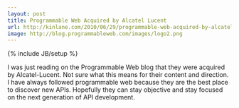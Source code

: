 ```yaml
---
layout: post
title: Programmable Web Acquired by Alcatel Lucent
url: http://kinlane.com/2010/06/29/programmable-web-acquired-by-alcatel-lucent/
image: http://blog.programmableweb.com/images/logo2.png
---
```

{% include JB/setup %}
I was just reading on the Programmable Web blog that they were acquired by Alcatel-Lucent. Not sure what this means for their content and direction.
I have always followed programmable web because they are the best place to discover new APIs. Hopefully they can stay objective and stay focused on the next generation of API development.
